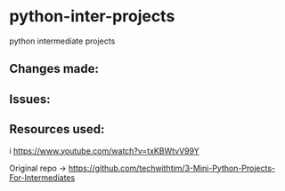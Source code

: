 # python-inter-projects
python intermediate projects


## Changes made:

## Issues:

## Resources used:
i
https://www.youtube.com/watch?v=txKBWtvV99Y

Original repo -> https://github.com/techwithtim/3-Mini-Python-Projects-For-Intermediates